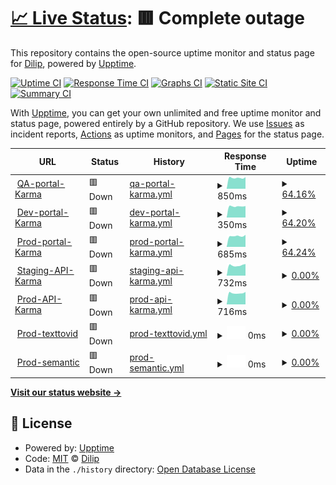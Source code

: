 # [📈 Live Status](https://MDJ.github.io/karma-site-monitoring): <!--live status--> **🟥 Complete outage**

This repository contains the open-source uptime monitor and status page for [Dilip](https://MDJ.github.io/karma-site-monitoring), powered by [Upptime](https://github.com/upptime/upptime).

[![Uptime CI](https://github.com/MDJ/karma-site-monitoring/workflows/Uptime%20CI/badge.svg)](https://github.com/MDJ/karma-site-monitoring/actions?query=workflow%3A%22Uptime+CI%22)
[![Response Time CI](https://github.com/MDJ/karma-site-monitoring/workflows/Response%20Time%20CI/badge.svg)](https://github.com/MDJ/karma-site-monitoring/actions?query=workflow%3A%22Response+Time+CI%22)
[![Graphs CI](https://github.com/MDJ/karma-site-monitoring/workflows/Graphs%20CI/badge.svg)](https://github.com/MDJ/karma-site-monitoring/actions?query=workflow%3A%22Graphs+CI%22)
[![Static Site CI](https://github.com/MDJ/karma-site-monitoring/workflows/Static%20Site%20CI/badge.svg)](https://github.com/MDJ/karma-site-monitoring/actions?query=workflow%3A%22Static+Site+CI%22)
[![Summary CI](https://github.com/MDJ/karma-site-monitoring/workflows/Summary%20CI/badge.svg)](https://github.com/MDJ/karma-site-monitoring/actions?query=workflow%3A%22Summary+CI%22)

With [Upptime](https://upptime.js.org), you can get your own unlimited and free uptime monitor and status page, powered entirely by a GitHub repository. We use [Issues](https://github.com/MDJ/karma-site-monitoring/issues) as incident reports, [Actions](https://github.com/MDJ/karma-site-monitoring/actions) as uptime monitors, and [Pages](https://MDJ.github.io/karma-site-monitoring) for the status page.

<!--start: status pages-->
<!-- This summary is generated by Upptime (https://github.com/upptime/upptime) -->
<!-- Do not edit this manually, your changes will be overwritten -->
<!-- prettier-ignore -->
| URL | Status | History | Response Time | Uptime |
| --- | ------ | ------- | ------------- | ------ |
| <img alt="" src="https://icons.duckduckgo.com/ip3/staging.karmahealthcare.in.ico" height="13"> [QA-portal-Karma](https://staging.karmahealthcare.in/karma-app/staging/Login.html) | 🟥 Down | [qa-portal-karma.yml](https://github.com/MDJ/karma-site-monitoring/commits/HEAD/history/qa-portal-karma.yml) | <details><summary><img alt="Response time graph" src="./graphs/qa-portal-karma/response-time-week.png" height="20"> 850ms</summary><br><a href="https://MDJ.github.io/karma-site-monitoring/history/qa-portal-karma"><img alt="Response time 800" src="https://img.shields.io/endpoint?url=https%3A%2F%2Fraw.githubusercontent.com%2FMDJ%2Fkarma-site-monitoring%2FHEAD%2Fapi%2Fqa-portal-karma%2Fresponse-time.json"></a><br><a href="https://MDJ.github.io/karma-site-monitoring/history/qa-portal-karma"><img alt="24-hour response time 880" src="https://img.shields.io/endpoint?url=https%3A%2F%2Fraw.githubusercontent.com%2FMDJ%2Fkarma-site-monitoring%2FHEAD%2Fapi%2Fqa-portal-karma%2Fresponse-time-day.json"></a><br><a href="https://MDJ.github.io/karma-site-monitoring/history/qa-portal-karma"><img alt="7-day response time 850" src="https://img.shields.io/endpoint?url=https%3A%2F%2Fraw.githubusercontent.com%2FMDJ%2Fkarma-site-monitoring%2FHEAD%2Fapi%2Fqa-portal-karma%2Fresponse-time-week.json"></a><br><a href="https://MDJ.github.io/karma-site-monitoring/history/qa-portal-karma"><img alt="30-day response time 826" src="https://img.shields.io/endpoint?url=https%3A%2F%2Fraw.githubusercontent.com%2FMDJ%2Fkarma-site-monitoring%2FHEAD%2Fapi%2Fqa-portal-karma%2Fresponse-time-month.json"></a><br><a href="https://MDJ.github.io/karma-site-monitoring/history/qa-portal-karma"><img alt="1-year response time 800" src="https://img.shields.io/endpoint?url=https%3A%2F%2Fraw.githubusercontent.com%2FMDJ%2Fkarma-site-monitoring%2FHEAD%2Fapi%2Fqa-portal-karma%2Fresponse-time-year.json"></a></details> | <details><summary><a href="https://MDJ.github.io/karma-site-monitoring/history/qa-portal-karma">64.16%</a></summary><a href="https://MDJ.github.io/karma-site-monitoring/history/qa-portal-karma"><img alt="All-time uptime 84.28%" src="https://img.shields.io/endpoint?url=https%3A%2F%2Fraw.githubusercontent.com%2FMDJ%2Fkarma-site-monitoring%2FHEAD%2Fapi%2Fqa-portal-karma%2Fuptime.json"></a><br><a href="https://MDJ.github.io/karma-site-monitoring/history/qa-portal-karma"><img alt="24-hour uptime 63.33%" src="https://img.shields.io/endpoint?url=https%3A%2F%2Fraw.githubusercontent.com%2FMDJ%2Fkarma-site-monitoring%2FHEAD%2Fapi%2Fqa-portal-karma%2Fuptime-day.json"></a><br><a href="https://MDJ.github.io/karma-site-monitoring/history/qa-portal-karma"><img alt="7-day uptime 64.16%" src="https://img.shields.io/endpoint?url=https%3A%2F%2Fraw.githubusercontent.com%2FMDJ%2Fkarma-site-monitoring%2FHEAD%2Fapi%2Fqa-portal-karma%2Fuptime-week.json"></a><br><a href="https://MDJ.github.io/karma-site-monitoring/history/qa-portal-karma"><img alt="30-day uptime 65.51%" src="https://img.shields.io/endpoint?url=https%3A%2F%2Fraw.githubusercontent.com%2FMDJ%2Fkarma-site-monitoring%2FHEAD%2Fapi%2Fqa-portal-karma%2Fuptime-month.json"></a><br><a href="https://MDJ.github.io/karma-site-monitoring/history/qa-portal-karma"><img alt="1-year uptime 84.28%" src="https://img.shields.io/endpoint?url=https%3A%2F%2Fraw.githubusercontent.com%2FMDJ%2Fkarma-site-monitoring%2FHEAD%2Fapi%2Fqa-portal-karma%2Fuptime-year.json"></a></details>
| <img alt="" src="https://icons.duckduckgo.com/ip3/staging.karmahealthcare.in.ico" height="13"> [Dev-portal-Karma](https://staging.karmahealthcare.in/karma-app/testing/Login.html) | 🟥 Down | [dev-portal-karma.yml](https://github.com/MDJ/karma-site-monitoring/commits/HEAD/history/dev-portal-karma.yml) | <details><summary><img alt="Response time graph" src="./graphs/dev-portal-karma/response-time-week.png" height="20"> 350ms</summary><br><a href="https://MDJ.github.io/karma-site-monitoring/history/dev-portal-karma"><img alt="Response time 322" src="https://img.shields.io/endpoint?url=https%3A%2F%2Fraw.githubusercontent.com%2FMDJ%2Fkarma-site-monitoring%2FHEAD%2Fapi%2Fdev-portal-karma%2Fresponse-time.json"></a><br><a href="https://MDJ.github.io/karma-site-monitoring/history/dev-portal-karma"><img alt="24-hour response time 351" src="https://img.shields.io/endpoint?url=https%3A%2F%2Fraw.githubusercontent.com%2FMDJ%2Fkarma-site-monitoring%2FHEAD%2Fapi%2Fdev-portal-karma%2Fresponse-time-day.json"></a><br><a href="https://MDJ.github.io/karma-site-monitoring/history/dev-portal-karma"><img alt="7-day response time 350" src="https://img.shields.io/endpoint?url=https%3A%2F%2Fraw.githubusercontent.com%2FMDJ%2Fkarma-site-monitoring%2FHEAD%2Fapi%2Fdev-portal-karma%2Fresponse-time-week.json"></a><br><a href="https://MDJ.github.io/karma-site-monitoring/history/dev-portal-karma"><img alt="30-day response time 304" src="https://img.shields.io/endpoint?url=https%3A%2F%2Fraw.githubusercontent.com%2FMDJ%2Fkarma-site-monitoring%2FHEAD%2Fapi%2Fdev-portal-karma%2Fresponse-time-month.json"></a><br><a href="https://MDJ.github.io/karma-site-monitoring/history/dev-portal-karma"><img alt="1-year response time 322" src="https://img.shields.io/endpoint?url=https%3A%2F%2Fraw.githubusercontent.com%2FMDJ%2Fkarma-site-monitoring%2FHEAD%2Fapi%2Fdev-portal-karma%2Fresponse-time-year.json"></a></details> | <details><summary><a href="https://MDJ.github.io/karma-site-monitoring/history/dev-portal-karma">64.20%</a></summary><a href="https://MDJ.github.io/karma-site-monitoring/history/dev-portal-karma"><img alt="All-time uptime 84.32%" src="https://img.shields.io/endpoint?url=https%3A%2F%2Fraw.githubusercontent.com%2FMDJ%2Fkarma-site-monitoring%2FHEAD%2Fapi%2Fdev-portal-karma%2Fuptime.json"></a><br><a href="https://MDJ.github.io/karma-site-monitoring/history/dev-portal-karma"><img alt="24-hour uptime 63.36%" src="https://img.shields.io/endpoint?url=https%3A%2F%2Fraw.githubusercontent.com%2FMDJ%2Fkarma-site-monitoring%2FHEAD%2Fapi%2Fdev-portal-karma%2Fuptime-day.json"></a><br><a href="https://MDJ.github.io/karma-site-monitoring/history/dev-portal-karma"><img alt="7-day uptime 64.20%" src="https://img.shields.io/endpoint?url=https%3A%2F%2Fraw.githubusercontent.com%2FMDJ%2Fkarma-site-monitoring%2FHEAD%2Fapi%2Fdev-portal-karma%2Fuptime-week.json"></a><br><a href="https://MDJ.github.io/karma-site-monitoring/history/dev-portal-karma"><img alt="30-day uptime 65.55%" src="https://img.shields.io/endpoint?url=https%3A%2F%2Fraw.githubusercontent.com%2FMDJ%2Fkarma-site-monitoring%2FHEAD%2Fapi%2Fdev-portal-karma%2Fuptime-month.json"></a><br><a href="https://MDJ.github.io/karma-site-monitoring/history/dev-portal-karma"><img alt="1-year uptime 84.32%" src="https://img.shields.io/endpoint?url=https%3A%2F%2Fraw.githubusercontent.com%2FMDJ%2Fkarma-site-monitoring%2FHEAD%2Fapi%2Fdev-portal-karma%2Fuptime-year.json"></a></details>
| <img alt="" src="https://icons.duckduckgo.com/ip3/karmahealthcare.in.ico" height="13"> [Prod-portal-Karma](https://karmahealthcare.in/karma-app/Management/Login.html) | 🟥 Down | [prod-portal-karma.yml](https://github.com/MDJ/karma-site-monitoring/commits/HEAD/history/prod-portal-karma.yml) | <details><summary><img alt="Response time graph" src="./graphs/prod-portal-karma/response-time-week.png" height="20"> 685ms</summary><br><a href="https://MDJ.github.io/karma-site-monitoring/history/prod-portal-karma"><img alt="Response time 863" src="https://img.shields.io/endpoint?url=https%3A%2F%2Fraw.githubusercontent.com%2FMDJ%2Fkarma-site-monitoring%2FHEAD%2Fapi%2Fprod-portal-karma%2Fresponse-time.json"></a><br><a href="https://MDJ.github.io/karma-site-monitoring/history/prod-portal-karma"><img alt="24-hour response time 680" src="https://img.shields.io/endpoint?url=https%3A%2F%2Fraw.githubusercontent.com%2FMDJ%2Fkarma-site-monitoring%2FHEAD%2Fapi%2Fprod-portal-karma%2Fresponse-time-day.json"></a><br><a href="https://MDJ.github.io/karma-site-monitoring/history/prod-portal-karma"><img alt="7-day response time 685" src="https://img.shields.io/endpoint?url=https%3A%2F%2Fraw.githubusercontent.com%2FMDJ%2Fkarma-site-monitoring%2FHEAD%2Fapi%2Fprod-portal-karma%2Fresponse-time-week.json"></a><br><a href="https://MDJ.github.io/karma-site-monitoring/history/prod-portal-karma"><img alt="30-day response time 881" src="https://img.shields.io/endpoint?url=https%3A%2F%2Fraw.githubusercontent.com%2FMDJ%2Fkarma-site-monitoring%2FHEAD%2Fapi%2Fprod-portal-karma%2Fresponse-time-month.json"></a><br><a href="https://MDJ.github.io/karma-site-monitoring/history/prod-portal-karma"><img alt="1-year response time 863" src="https://img.shields.io/endpoint?url=https%3A%2F%2Fraw.githubusercontent.com%2FMDJ%2Fkarma-site-monitoring%2FHEAD%2Fapi%2Fprod-portal-karma%2Fresponse-time-year.json"></a></details> | <details><summary><a href="https://MDJ.github.io/karma-site-monitoring/history/prod-portal-karma">64.24%</a></summary><a href="https://MDJ.github.io/karma-site-monitoring/history/prod-portal-karma"><img alt="All-time uptime 85.26%" src="https://img.shields.io/endpoint?url=https%3A%2F%2Fraw.githubusercontent.com%2FMDJ%2Fkarma-site-monitoring%2FHEAD%2Fapi%2Fprod-portal-karma%2Fuptime.json"></a><br><a href="https://MDJ.github.io/karma-site-monitoring/history/prod-portal-karma"><img alt="24-hour uptime 63.40%" src="https://img.shields.io/endpoint?url=https%3A%2F%2Fraw.githubusercontent.com%2FMDJ%2Fkarma-site-monitoring%2FHEAD%2Fapi%2Fprod-portal-karma%2Fuptime-day.json"></a><br><a href="https://MDJ.github.io/karma-site-monitoring/history/prod-portal-karma"><img alt="7-day uptime 64.24%" src="https://img.shields.io/endpoint?url=https%3A%2F%2Fraw.githubusercontent.com%2FMDJ%2Fkarma-site-monitoring%2FHEAD%2Fapi%2Fprod-portal-karma%2Fuptime-week.json"></a><br><a href="https://MDJ.github.io/karma-site-monitoring/history/prod-portal-karma"><img alt="30-day uptime 65.58%" src="https://img.shields.io/endpoint?url=https%3A%2F%2Fraw.githubusercontent.com%2FMDJ%2Fkarma-site-monitoring%2FHEAD%2Fapi%2Fprod-portal-karma%2Fuptime-month.json"></a><br><a href="https://MDJ.github.io/karma-site-monitoring/history/prod-portal-karma"><img alt="1-year uptime 85.26%" src="https://img.shields.io/endpoint?url=https%3A%2F%2Fraw.githubusercontent.com%2FMDJ%2Fkarma-site-monitoring%2FHEAD%2Fapi%2Fprod-portal-karma%2Fuptime-year.json"></a></details>
| <img alt="" src="https://icons.duckduckgo.com/ip3/staging.api.karmaprimaryhealthcare.in.ico" height="13"> [Staging-API-Karma](https://staging.api.karmaprimaryhealthcare.in) | 🟥 Down | [staging-api-karma.yml](https://github.com/MDJ/karma-site-monitoring/commits/HEAD/history/staging-api-karma.yml) | <details><summary><img alt="Response time graph" src="./graphs/staging-api-karma/response-time-week.png" height="20"> 732ms</summary><br><a href="https://MDJ.github.io/karma-site-monitoring/history/staging-api-karma"><img alt="Response time 730" src="https://img.shields.io/endpoint?url=https%3A%2F%2Fraw.githubusercontent.com%2FMDJ%2Fkarma-site-monitoring%2FHEAD%2Fapi%2Fstaging-api-karma%2Fresponse-time.json"></a><br><a href="https://MDJ.github.io/karma-site-monitoring/history/staging-api-karma"><img alt="24-hour response time 826" src="https://img.shields.io/endpoint?url=https%3A%2F%2Fraw.githubusercontent.com%2FMDJ%2Fkarma-site-monitoring%2FHEAD%2Fapi%2Fstaging-api-karma%2Fresponse-time-day.json"></a><br><a href="https://MDJ.github.io/karma-site-monitoring/history/staging-api-karma"><img alt="7-day response time 732" src="https://img.shields.io/endpoint?url=https%3A%2F%2Fraw.githubusercontent.com%2FMDJ%2Fkarma-site-monitoring%2FHEAD%2Fapi%2Fstaging-api-karma%2Fresponse-time-week.json"></a><br><a href="https://MDJ.github.io/karma-site-monitoring/history/staging-api-karma"><img alt="30-day response time 699" src="https://img.shields.io/endpoint?url=https%3A%2F%2Fraw.githubusercontent.com%2FMDJ%2Fkarma-site-monitoring%2FHEAD%2Fapi%2Fstaging-api-karma%2Fresponse-time-month.json"></a><br><a href="https://MDJ.github.io/karma-site-monitoring/history/staging-api-karma"><img alt="1-year response time 730" src="https://img.shields.io/endpoint?url=https%3A%2F%2Fraw.githubusercontent.com%2FMDJ%2Fkarma-site-monitoring%2FHEAD%2Fapi%2Fstaging-api-karma%2Fresponse-time-year.json"></a></details> | <details><summary><a href="https://MDJ.github.io/karma-site-monitoring/history/staging-api-karma">0.00%</a></summary><a href="https://MDJ.github.io/karma-site-monitoring/history/staging-api-karma"><img alt="All-time uptime 0.00%" src="https://img.shields.io/endpoint?url=https%3A%2F%2Fraw.githubusercontent.com%2FMDJ%2Fkarma-site-monitoring%2FHEAD%2Fapi%2Fstaging-api-karma%2Fuptime.json"></a><br><a href="https://MDJ.github.io/karma-site-monitoring/history/staging-api-karma"><img alt="24-hour uptime 0.00%" src="https://img.shields.io/endpoint?url=https%3A%2F%2Fraw.githubusercontent.com%2FMDJ%2Fkarma-site-monitoring%2FHEAD%2Fapi%2Fstaging-api-karma%2Fuptime-day.json"></a><br><a href="https://MDJ.github.io/karma-site-monitoring/history/staging-api-karma"><img alt="7-day uptime 0.00%" src="https://img.shields.io/endpoint?url=https%3A%2F%2Fraw.githubusercontent.com%2FMDJ%2Fkarma-site-monitoring%2FHEAD%2Fapi%2Fstaging-api-karma%2Fuptime-week.json"></a><br><a href="https://MDJ.github.io/karma-site-monitoring/history/staging-api-karma"><img alt="30-day uptime 4.67%" src="https://img.shields.io/endpoint?url=https%3A%2F%2Fraw.githubusercontent.com%2FMDJ%2Fkarma-site-monitoring%2FHEAD%2Fapi%2Fstaging-api-karma%2Fuptime-month.json"></a><br><a href="https://MDJ.github.io/karma-site-monitoring/history/staging-api-karma"><img alt="1-year uptime 0.00%" src="https://img.shields.io/endpoint?url=https%3A%2F%2Fraw.githubusercontent.com%2FMDJ%2Fkarma-site-monitoring%2FHEAD%2Fapi%2Fstaging-api-karma%2Fuptime-year.json"></a></details>
| <img alt="" src="https://icons.duckduckgo.com/ip3/api.karmaprimaryhealthcare.in.ico" height="13"> [Prod-API-Karma](https://api.karmaprimaryhealthcare.in/api/auth/password_login) | 🟥 Down | [prod-api-karma.yml](https://github.com/MDJ/karma-site-monitoring/commits/HEAD/history/prod-api-karma.yml) | <details><summary><img alt="Response time graph" src="./graphs/prod-api-karma/response-time-week.png" height="20"> 716ms</summary><br><a href="https://MDJ.github.io/karma-site-monitoring/history/prod-api-karma"><img alt="Response time 728" src="https://img.shields.io/endpoint?url=https%3A%2F%2Fraw.githubusercontent.com%2FMDJ%2Fkarma-site-monitoring%2FHEAD%2Fapi%2Fprod-api-karma%2Fresponse-time.json"></a><br><a href="https://MDJ.github.io/karma-site-monitoring/history/prod-api-karma"><img alt="24-hour response time 787" src="https://img.shields.io/endpoint?url=https%3A%2F%2Fraw.githubusercontent.com%2FMDJ%2Fkarma-site-monitoring%2FHEAD%2Fapi%2Fprod-api-karma%2Fresponse-time-day.json"></a><br><a href="https://MDJ.github.io/karma-site-monitoring/history/prod-api-karma"><img alt="7-day response time 716" src="https://img.shields.io/endpoint?url=https%3A%2F%2Fraw.githubusercontent.com%2FMDJ%2Fkarma-site-monitoring%2FHEAD%2Fapi%2Fprod-api-karma%2Fresponse-time-week.json"></a><br><a href="https://MDJ.github.io/karma-site-monitoring/history/prod-api-karma"><img alt="30-day response time 692" src="https://img.shields.io/endpoint?url=https%3A%2F%2Fraw.githubusercontent.com%2FMDJ%2Fkarma-site-monitoring%2FHEAD%2Fapi%2Fprod-api-karma%2Fresponse-time-month.json"></a><br><a href="https://MDJ.github.io/karma-site-monitoring/history/prod-api-karma"><img alt="1-year response time 728" src="https://img.shields.io/endpoint?url=https%3A%2F%2Fraw.githubusercontent.com%2FMDJ%2Fkarma-site-monitoring%2FHEAD%2Fapi%2Fprod-api-karma%2Fresponse-time-year.json"></a></details> | <details><summary><a href="https://MDJ.github.io/karma-site-monitoring/history/prod-api-karma">0.00%</a></summary><a href="https://MDJ.github.io/karma-site-monitoring/history/prod-api-karma"><img alt="All-time uptime 0.00%" src="https://img.shields.io/endpoint?url=https%3A%2F%2Fraw.githubusercontent.com%2FMDJ%2Fkarma-site-monitoring%2FHEAD%2Fapi%2Fprod-api-karma%2Fuptime.json"></a><br><a href="https://MDJ.github.io/karma-site-monitoring/history/prod-api-karma"><img alt="24-hour uptime 0.00%" src="https://img.shields.io/endpoint?url=https%3A%2F%2Fraw.githubusercontent.com%2FMDJ%2Fkarma-site-monitoring%2FHEAD%2Fapi%2Fprod-api-karma%2Fuptime-day.json"></a><br><a href="https://MDJ.github.io/karma-site-monitoring/history/prod-api-karma"><img alt="7-day uptime 0.00%" src="https://img.shields.io/endpoint?url=https%3A%2F%2Fraw.githubusercontent.com%2FMDJ%2Fkarma-site-monitoring%2FHEAD%2Fapi%2Fprod-api-karma%2Fuptime-week.json"></a><br><a href="https://MDJ.github.io/karma-site-monitoring/history/prod-api-karma"><img alt="30-day uptime 4.67%" src="https://img.shields.io/endpoint?url=https%3A%2F%2Fraw.githubusercontent.com%2FMDJ%2Fkarma-site-monitoring%2FHEAD%2Fapi%2Fprod-api-karma%2Fuptime-month.json"></a><br><a href="https://MDJ.github.io/karma-site-monitoring/history/prod-api-karma"><img alt="1-year uptime 0.00%" src="https://img.shields.io/endpoint?url=https%3A%2F%2Fraw.githubusercontent.com%2FMDJ%2Fkarma-site-monitoring%2FHEAD%2Fapi%2Fprod-api-karma%2Fuptime-year.json"></a></details>
| <img alt="" src="https://icons.duckduckgo.com/ip3/texttovid.devkraft.in.ico" height="13"> [Prod-texttovid](https://texttovid.devkraft.in/api/health) | 🟥 Down | [prod-texttovid.yml](https://github.com/MDJ/karma-site-monitoring/commits/HEAD/history/prod-texttovid.yml) | <details><summary><img alt="Response time graph" src="./graphs/prod-texttovid/response-time-week.png" height="20"> 0ms</summary><br><a href="https://MDJ.github.io/karma-site-monitoring/history/prod-texttovid"><img alt="Response time 761" src="https://img.shields.io/endpoint?url=https%3A%2F%2Fraw.githubusercontent.com%2FMDJ%2Fkarma-site-monitoring%2FHEAD%2Fapi%2Fprod-texttovid%2Fresponse-time.json"></a><br><a href="https://MDJ.github.io/karma-site-monitoring/history/prod-texttovid"><img alt="24-hour response time 0" src="https://img.shields.io/endpoint?url=https%3A%2F%2Fraw.githubusercontent.com%2FMDJ%2Fkarma-site-monitoring%2FHEAD%2Fapi%2Fprod-texttovid%2Fresponse-time-day.json"></a><br><a href="https://MDJ.github.io/karma-site-monitoring/history/prod-texttovid"><img alt="7-day response time 0" src="https://img.shields.io/endpoint?url=https%3A%2F%2Fraw.githubusercontent.com%2FMDJ%2Fkarma-site-monitoring%2FHEAD%2Fapi%2Fprod-texttovid%2Fresponse-time-week.json"></a><br><a href="https://MDJ.github.io/karma-site-monitoring/history/prod-texttovid"><img alt="30-day response time 0" src="https://img.shields.io/endpoint?url=https%3A%2F%2Fraw.githubusercontent.com%2FMDJ%2Fkarma-site-monitoring%2FHEAD%2Fapi%2Fprod-texttovid%2Fresponse-time-month.json"></a><br><a href="https://MDJ.github.io/karma-site-monitoring/history/prod-texttovid"><img alt="1-year response time 761" src="https://img.shields.io/endpoint?url=https%3A%2F%2Fraw.githubusercontent.com%2FMDJ%2Fkarma-site-monitoring%2FHEAD%2Fapi%2Fprod-texttovid%2Fresponse-time-year.json"></a></details> | <details><summary><a href="https://MDJ.github.io/karma-site-monitoring/history/prod-texttovid">0.00%</a></summary><a href="https://MDJ.github.io/karma-site-monitoring/history/prod-texttovid"><img alt="All-time uptime 63.76%" src="https://img.shields.io/endpoint?url=https%3A%2F%2Fraw.githubusercontent.com%2FMDJ%2Fkarma-site-monitoring%2FHEAD%2Fapi%2Fprod-texttovid%2Fuptime.json"></a><br><a href="https://MDJ.github.io/karma-site-monitoring/history/prod-texttovid"><img alt="24-hour uptime 0.00%" src="https://img.shields.io/endpoint?url=https%3A%2F%2Fraw.githubusercontent.com%2FMDJ%2Fkarma-site-monitoring%2FHEAD%2Fapi%2Fprod-texttovid%2Fuptime-day.json"></a><br><a href="https://MDJ.github.io/karma-site-monitoring/history/prod-texttovid"><img alt="7-day uptime 0.00%" src="https://img.shields.io/endpoint?url=https%3A%2F%2Fraw.githubusercontent.com%2FMDJ%2Fkarma-site-monitoring%2FHEAD%2Fapi%2Fprod-texttovid%2Fuptime-week.json"></a><br><a href="https://MDJ.github.io/karma-site-monitoring/history/prod-texttovid"><img alt="30-day uptime 4.67%" src="https://img.shields.io/endpoint?url=https%3A%2F%2Fraw.githubusercontent.com%2FMDJ%2Fkarma-site-monitoring%2FHEAD%2Fapi%2Fprod-texttovid%2Fuptime-month.json"></a><br><a href="https://MDJ.github.io/karma-site-monitoring/history/prod-texttovid"><img alt="1-year uptime 63.76%" src="https://img.shields.io/endpoint?url=https%3A%2F%2Fraw.githubusercontent.com%2FMDJ%2Fkarma-site-monitoring%2FHEAD%2Fapi%2Fprod-texttovid%2Fuptime-year.json"></a></details>
| <img alt="" src="https://icons.duckduckgo.com/ip3/semantic.devkraft.in.ico" height="13"> [Prod-semantic](https://semantic.devkraft.in/api/health) | 🟥 Down | [prod-semantic.yml](https://github.com/MDJ/karma-site-monitoring/commits/HEAD/history/prod-semantic.yml) | <details><summary><img alt="Response time graph" src="./graphs/prod-semantic/response-time-week.png" height="20"> 0ms</summary><br><a href="https://MDJ.github.io/karma-site-monitoring/history/prod-semantic"><img alt="Response time 997" src="https://img.shields.io/endpoint?url=https%3A%2F%2Fraw.githubusercontent.com%2FMDJ%2Fkarma-site-monitoring%2FHEAD%2Fapi%2Fprod-semantic%2Fresponse-time.json"></a><br><a href="https://MDJ.github.io/karma-site-monitoring/history/prod-semantic"><img alt="24-hour response time 0" src="https://img.shields.io/endpoint?url=https%3A%2F%2Fraw.githubusercontent.com%2FMDJ%2Fkarma-site-monitoring%2FHEAD%2Fapi%2Fprod-semantic%2Fresponse-time-day.json"></a><br><a href="https://MDJ.github.io/karma-site-monitoring/history/prod-semantic"><img alt="7-day response time 0" src="https://img.shields.io/endpoint?url=https%3A%2F%2Fraw.githubusercontent.com%2FMDJ%2Fkarma-site-monitoring%2FHEAD%2Fapi%2Fprod-semantic%2Fresponse-time-week.json"></a><br><a href="https://MDJ.github.io/karma-site-monitoring/history/prod-semantic"><img alt="30-day response time 0" src="https://img.shields.io/endpoint?url=https%3A%2F%2Fraw.githubusercontent.com%2FMDJ%2Fkarma-site-monitoring%2FHEAD%2Fapi%2Fprod-semantic%2Fresponse-time-month.json"></a><br><a href="https://MDJ.github.io/karma-site-monitoring/history/prod-semantic"><img alt="1-year response time 997" src="https://img.shields.io/endpoint?url=https%3A%2F%2Fraw.githubusercontent.com%2FMDJ%2Fkarma-site-monitoring%2FHEAD%2Fapi%2Fprod-semantic%2Fresponse-time-year.json"></a></details> | <details><summary><a href="https://MDJ.github.io/karma-site-monitoring/history/prod-semantic">0.00%</a></summary><a href="https://MDJ.github.io/karma-site-monitoring/history/prod-semantic"><img alt="All-time uptime 64.43%" src="https://img.shields.io/endpoint?url=https%3A%2F%2Fraw.githubusercontent.com%2FMDJ%2Fkarma-site-monitoring%2FHEAD%2Fapi%2Fprod-semantic%2Fuptime.json"></a><br><a href="https://MDJ.github.io/karma-site-monitoring/history/prod-semantic"><img alt="24-hour uptime 0.00%" src="https://img.shields.io/endpoint?url=https%3A%2F%2Fraw.githubusercontent.com%2FMDJ%2Fkarma-site-monitoring%2FHEAD%2Fapi%2Fprod-semantic%2Fuptime-day.json"></a><br><a href="https://MDJ.github.io/karma-site-monitoring/history/prod-semantic"><img alt="7-day uptime 0.00%" src="https://img.shields.io/endpoint?url=https%3A%2F%2Fraw.githubusercontent.com%2FMDJ%2Fkarma-site-monitoring%2FHEAD%2Fapi%2Fprod-semantic%2Fuptime-week.json"></a><br><a href="https://MDJ.github.io/karma-site-monitoring/history/prod-semantic"><img alt="30-day uptime 4.67%" src="https://img.shields.io/endpoint?url=https%3A%2F%2Fraw.githubusercontent.com%2FMDJ%2Fkarma-site-monitoring%2FHEAD%2Fapi%2Fprod-semantic%2Fuptime-month.json"></a><br><a href="https://MDJ.github.io/karma-site-monitoring/history/prod-semantic"><img alt="1-year uptime 64.43%" src="https://img.shields.io/endpoint?url=https%3A%2F%2Fraw.githubusercontent.com%2FMDJ%2Fkarma-site-monitoring%2FHEAD%2Fapi%2Fprod-semantic%2Fuptime-year.json"></a></details>

<!--end: status pages-->

[**Visit our status website →**](https://MDJ.github.io/karma-site-monitoring)

## 📄 License

- Powered by: [Upptime](https://github.com/upptime/upptime)
- Code: [MIT](./LICENSE) © [Dilip](https://MDJ.github.io/karma-site-monitoring)
- Data in the `./history` directory: [Open Database License](https://opendatacommons.org/licenses/odbl/1-0/)
